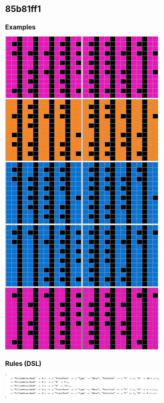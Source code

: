 # 85b81ff1

## Examples

![ARC examples for 85b81ff1](examples.png?raw=true)

## Rules (DSL)

![DSL rules for 85b81ff1](rules.png?raw=true)

